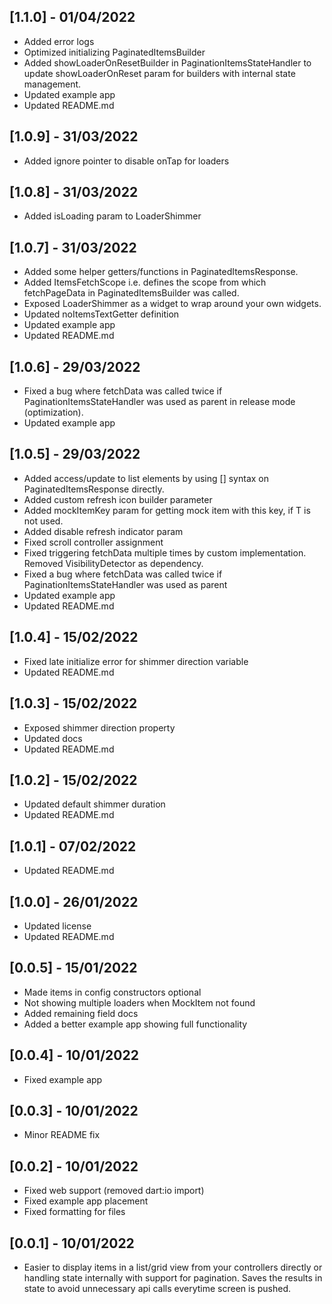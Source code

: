 ## [1.1.0] - 01/04/2022

* Added error logs
* Optimized initializing PaginatedItemsBuilder
* Added showLoaderOnResetBuilder in PaginationItemsStateHandler to update showLoaderOnReset param for builders with internal state management.
* Updated example app
* Updated README.md

## [1.0.9] - 31/03/2022

* Added ignore pointer to disable onTap for loaders

## [1.0.8] - 31/03/2022

* Added isLoading param to LoaderShimmer

## [1.0.7] - 31/03/2022

* Added some helper getters/functions in PaginatedItemsResponse. 
* Added ItemsFetchScope i.e. defines the scope from which fetchPageData in PaginatedItemsBuilder was called.
* Exposed LoaderShimmer as a widget to wrap around your own widgets.
* Updated noItemsTextGetter definition
* Updated example app
* Updated README.md

## [1.0.6] - 29/03/2022

* Fixed a bug where fetchData was called twice if PaginationItemsStateHandler was used as parent in release mode (optimization).
* Updated example app

## [1.0.5] - 29/03/2022

* Added access/update to list elements by using [] syntax on PaginatedItemsResponse directly.
* Added custom refresh icon builder parameter
* Added mockItemKey param for getting mock item with this key, if T is not used.
* Added disable refresh indicator param
* Fixed scroll controller assignment
* Fixed triggering fetchData multiple times by custom implementation. Removed VisibilityDetector as dependency.
* Fixed a bug where fetchData was called twice if PaginationItemsStateHandler was used as parent
* Updated example app
* Updated README.md

## [1.0.4] - 15/02/2022

* Fixed late initialize error for shimmer direction variable
* Updated README.md

## [1.0.3] - 15/02/2022

* Exposed shimmer direction property
* Updated docs
* Updated README.md

## [1.0.2] - 15/02/2022

* Updated default shimmer duration
* Updated README.md

## [1.0.1] - 07/02/2022

* Updated README.md

## [1.0.0] - 26/01/2022

* Updated license
* Updated README.md

## [0.0.5] - 15/01/2022

* Made items in config constructors optional
* Not showing multiple loaders when MockItem not found
* Added remaining field docs
* Added a better example app showing full functionality

## [0.0.4] - 10/01/2022

* Fixed example app

## [0.0.3] - 10/01/2022

* Minor README fix

## [0.0.2] - 10/01/2022

* Fixed web support (removed dart:io import)
* Fixed example app placement
* Fixed formatting for files

## [0.0.1] - 10/01/2022

* Easier to display items in a list/grid view from your controllers directly or handling state
  internally with support for pagination. Saves the results in state to avoid unnecessary api calls
  everytime screen is pushed.
